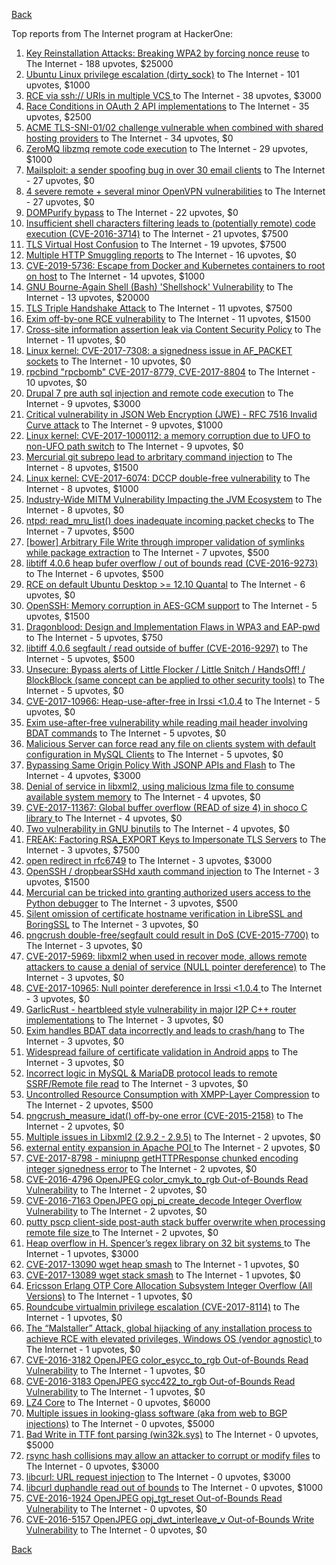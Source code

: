 [Back](../README.md)

Top reports from The Internet program at HackerOne:

1. [Key Reinstallation Attacks: Breaking WPA2 by forcing nonce reuse](https://hackerone.com/reports/286740) to The Internet - 188 upvotes, $25000
2. [Ubuntu Linux privilege escalation (dirty_sock)](https://hackerone.com/reports/496285) to The Internet - 101 upvotes, $1000
3. [RCE via ssh:// URIs in multiple VCS ](https://hackerone.com/reports/260005) to The Internet - 38 upvotes, $3000
4. [Race Conditions in OAuth 2 API implementations](https://hackerone.com/reports/55140) to The Internet - 35 upvotes, $2500
5. [ACME TLS-SNI-01/02 challenge vulnerable when combined with shared hosting providers](https://hackerone.com/reports/304378) to The Internet - 34 upvotes, $0
6. [ZeroMQ libzmq remote code execution](https://hackerone.com/reports/477073) to The Internet - 29 upvotes, $1000
7. [Mailsploit: a sender spoofing bug in over 30 email clients](https://hackerone.com/reports/295339) to The Internet - 27 upvotes, $0
8. [4 severe remote + several minor OpenVPN vulnerabilities](https://hackerone.com/reports/242579) to The Internet - 27 upvotes, $0
9. [DOMPurify bypass](https://hackerone.com/reports/1024734) to The Internet - 22 upvotes, $0
10. [Insufficient shell characters filtering leads to (potentially remote) code execution (CVE-2016-3714)](https://hackerone.com/reports/143966) to The Internet - 21 upvotes, $7500
11. [TLS Virtual Host Confusion](https://hackerone.com/reports/501) to The Internet - 19 upvotes, $7500
12. [Multiple HTTP Smuggling reports](https://hackerone.com/reports/648434) to The Internet - 16 upvotes, $0
13. [CVE-2019-5736: Escape from Docker and Kubernetes containers to root on host](https://hackerone.com/reports/495495) to The Internet - 14 upvotes, $1000
14. [GNU Bourne-Again Shell (Bash) 'Shellshock' Vulnerability](https://hackerone.com/reports/29839) to The Internet - 13 upvotes, $20000
15. [TLS Triple Handshake Attack](https://hackerone.com/reports/7277) to The Internet - 11 upvotes, $7500
16. [Exim off-by-one RCE vulnerability](https://hackerone.com/reports/322935) to The Internet - 11 upvotes, $1500
17. [Cross-site information assertion leak via Content Security Policy](https://hackerone.com/reports/16910) to The Internet - 11 upvotes, $0
18. [Linux kernel: CVE-2017-7308: a signedness issue in AF_PACKET sockets](https://hackerone.com/reports/684567) to The Internet - 10 upvotes, $0
19. [rpcbind "rpcbomb" CVE-2017-8779, CVE-2017-8804](https://hackerone.com/reports/235016) to The Internet - 10 upvotes, $0
20. [Drupal 7 pre auth sql injection and remote code execution](https://hackerone.com/reports/31756) to The Internet - 9 upvotes, $3000
21. [Critical vulnerability in JSON Web Encryption (JWE) - RFC 7516 Invalid Curve attack](https://hackerone.com/reports/213437) to The Internet - 9 upvotes, $1000
22. [Linux kernel: CVE-2017-1000112: a memory corruption due to UFO to non-UFO path switch](https://hackerone.com/reports/684573) to The Internet - 9 upvotes, $0
23. [Mercurial git subrepo lead to arbritary command injection](https://hackerone.com/reports/294147) to The Internet - 8 upvotes, $1500
24. [Linux kernel: CVE-2017-6074: DCCP double-free vulnerability](https://hackerone.com/reports/347282) to The Internet - 8 upvotes, $1000
25. [Industry-Wide MITM Vulnerability Impacting the JVM Ecosystem](https://hackerone.com/reports/608620) to The Internet - 8 upvotes, $0
26. [ntpd: read_mru_list() does inadequate incoming packet checks](https://hackerone.com/reports/147310) to The Internet - 7 upvotes, $500
27. [[bower] Arbitrary File Write through improper validation of symlinks while package extraction](https://hackerone.com/reports/492512) to The Internet - 7 upvotes, $500
28. [libtiff 4.0.6 heap bufer overflow / out of bounds read (CVE-2016-9273)](https://hackerone.com/reports/181642) to The Internet - 6 upvotes, $500
29. [RCE on default Ubuntu Desktop \>= 12.10 Quantal](https://hackerone.com/reports/192512) to The Internet - 6 upvotes, $0
30. [OpenSSH: Memory corruption in AES-GCM support](https://hackerone.com/reports/500) to The Internet - 5 upvotes, $1500
31. [Dragonblood: Design and Implementation Flaws in WPA3 and EAP-pwd](https://hackerone.com/reports/745276) to The Internet - 5 upvotes, $750
32. [libtiff 4.0.6 segfault / read outside of buffer (CVE-2016-9297)](https://hackerone.com/reports/182140) to The Internet - 5 upvotes, $500
33. [Unsecure: Bypass alerts of Little Flocker / Little Snitch / HandsOff! / BlockBlock (same concept can be applied to other security tools)](https://hackerone.com/reports/265232) to The Internet - 5 upvotes, $0
34. [CVE-2017-10966: Heap-use-after-free in Irssi \<1.0.4](https://hackerone.com/reports/247028) to The Internet - 5 upvotes, $0
35. [Exim use-after-free vulnerability while reading mail header involving BDAT commands](https://hackerone.com/reports/296991) to The Internet - 5 upvotes, $0
36. [Malicious Server can force read any file on clients system with default configuration in MySQL Clients](https://hackerone.com/reports/171593) to The Internet - 5 upvotes, $0
37. [Bypassing Same Origin Policy With JSONP APIs and Flash](https://hackerone.com/reports/10373) to The Internet - 4 upvotes, $3000
38. [Denial of service in libxml2, using malicious lzma file to consume available system memory](https://hackerone.com/reports/270059) to The Internet - 4 upvotes, $0
39. [CVE-2017-11367: Global buffer overflow (READ of size 4) in shoco C library ](https://hackerone.com/reports/250581) to The Internet - 4 upvotes, $0
40. [Two vulnerability in GNU binutils](https://hackerone.com/reports/323017) to The Internet - 4 upvotes, $0
41. [FREAK: Factoring RSA_EXPORT Keys to Impersonate TLS Servers](https://hackerone.com/reports/50170) to The Internet - 3 upvotes, $7500
42. [open redirect in rfc6749](https://hackerone.com/reports/26962) to The Internet - 3 upvotes, $3000
43. [OpenSSH / dropbearSSHd xauth command injection](https://hackerone.com/reports/122113) to The Internet - 3 upvotes, $1500
44. [Mercurial can be tricked into granting authorized users access to the Python debugger](https://hackerone.com/reports/222020) to The Internet - 3 upvotes, $500
45. [Silent omission of certificate hostname verification in LibreSSL and BoringSSL](https://hackerone.com/reports/329645) to The Internet - 3 upvotes, $0
46. [pngcrush double-free/segfault could result in DoS (CVE-2015-7700)](https://hackerone.com/reports/93546) to The Internet - 3 upvotes, $0
47. [CVE-2017-5969: libxml2 when used in recover mode, allows remote attackers to cause a denial of service (NULL pointer dereference)](https://hackerone.com/reports/262665) to The Internet - 3 upvotes, $0
48. [CVE-2017-10965: Null pointer dereference in Irssi \<1.0.4 ](https://hackerone.com/reports/247027) to The Internet - 3 upvotes, $0
49. [GarlicRust - heartbleed style vulnerability in major I2P C++ router implementations](https://hackerone.com/reports/295740) to The Internet - 3 upvotes, $0
50. [Exim handles BDAT data incorrectly and leads to crash/hang](https://hackerone.com/reports/296994) to The Internet - 3 upvotes, $0
51. [Widespread failure of certificate validation in Android apps](https://hackerone.com/reports/2293) to The Internet - 3 upvotes, $0
52. [Incorrect logic in MySQL & MariaDB protocol leads to remote SSRF/Remote file read](https://hackerone.com/reports/156511) to The Internet - 3 upvotes, $0
53. [Uncontrolled Resource Consumption with XMPP-Layer Compression](https://hackerone.com/reports/5928) to The Internet - 2 upvotes, $500
54. [pngcrush_measure_idat() off-by-one error (CVE-2015-2158)](https://hackerone.com/reports/73429) to The Internet - 2 upvotes, $0
55. [Multiple issues in Libxml2 (2.9.2 - 2.9.5)](https://hackerone.com/reports/293126) to The Internet - 2 upvotes, $0
56. [external entity expansion in Apache POI ](https://hackerone.com/reports/25537) to The Internet - 2 upvotes, $0
57. [CVE-2017-8798 - miniupnp getHTTPResponse chunked encoding integer signedness error](https://hackerone.com/reports/227344) to The Internet - 2 upvotes, $0
58. [CVE-2016-4796 OpenJPEG color_cmyk_to_rgb Out-of-Bounds Read Vulnerability](https://hackerone.com/reports/167955) to The Internet - 2 upvotes, $0
59. [CVE-2016-7163 OpenJPEG opj_pi_create_decode Integer Overflow Vulnerability](https://hackerone.com/reports/167512) to The Internet - 2 upvotes, $0
60. [putty pscp client-side post-auth stack buffer overwrite when processing remote file size ](https://hackerone.com/reports/120903) to The Internet - 2 upvotes, $0
61. [Heap overflow in H. Spencer’s regex library on 32 bit systems ](https://hackerone.com/reports/47779) to The Internet - 1 upvotes, $3000
62. [CVE-2017-13090 wget heap smash](https://hackerone.com/reports/287667) to The Internet - 1 upvotes, $0
63. [CVE-2017-13089 wget stack smash](https://hackerone.com/reports/287666) to The Internet - 1 upvotes, $0
64. [Ericsson Erlang OTP Core Allocation Subsystem Integer Overflow (All Versions)](https://hackerone.com/reports/28640) to The Internet - 1 upvotes, $0
65. [Roundcube virtualmin privilege escalation (CVE-2017-8114)](https://hackerone.com/reports/242119) to The Internet - 1 upvotes, $0
66. [The “Malstaller” Attack, global hijacking of any installation process to achieve RCE with elevated privileges, Windows OS (vendor agnostic) ](https://hackerone.com/reports/165969) to The Internet - 1 upvotes, $0
67. [CVE-2016-3182 OpenJPEG color_esycc_to_rgb Out-of-Bounds Read Vulnerability](https://hackerone.com/reports/167953) to The Internet - 1 upvotes, $0
68. [CVE-2016-3183 OpenJPEG sycc422_to_rgb Out-of-Bounds Read Vulnerability](https://hackerone.com/reports/167947) to The Internet - 1 upvotes, $0
69. [LZ4 Core](https://hackerone.com/reports/17688) to The Internet - 0 upvotes, $6000
70. [Multiple issues in looking-glass software (aka from web to BGP injections)](https://hackerone.com/reports/16330) to The Internet - 0 upvotes, $5000
71. [Bad Write in TTF font parsing (win32k.sys)](https://hackerone.com/reports/48100) to The Internet - 0 upvotes, $5000
72. [rsync hash collisions may allow an attacker to corrupt or modify files](https://hackerone.com/reports/20873) to The Internet - 0 upvotes, $3000
73. [libcurl: URL request injection](https://hackerone.com/reports/73242) to The Internet - 0 upvotes, $3000
74. [libcurl duphandle read out of bounds](https://hackerone.com/reports/104014) to The Internet - 0 upvotes, $1000
75. [CVE-2016-1924 OpenJPEG opj_tgt_reset Out-of-Bounds Read Vulnerability](https://hackerone.com/reports/167957) to The Internet - 0 upvotes, $0
76. [CVE-2016-5157 OpenJPEG opj_dwt_interleave_v Out-of-Bounds Write Vulnerability](https://hackerone.com/reports/167510) to The Internet - 0 upvotes, $0


[Back](../README.md)
